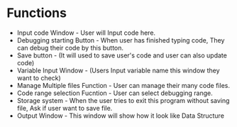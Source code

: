 # Functions
* Input code Window - User will Input code here. 
* Debugging starting Button - When user has finished typing code, They can debug their code by this button. 
* Save button - (It will used to save user's code and user can also update code)
* Variable Input Window - (Users Input variable name this window they want to check)
* Manage Multiple files Function - User can manage their many code files.
* Code range selection Fucntion - User can select debugging range.
* Storage system - When the user tries to exit this program without saving file, Ask if user want to save file.
* Output Window - This window will show how it look like Data Structure

